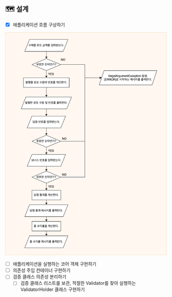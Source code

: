 ## 🗺 설계
* [x] 애플리케이션 흐름 구상하기

![](application-flow-blueprint.png)

* [ ] 애플리케이션을 실행하는 코어 객체 구현하기
* [ ] 의존성 주입 컨테이너 구현하기
* [ ] 검증 클래스 의존성 분리하기
  * [ ] 검증 클래스 리스트를 보관, 적절한 Validator를 찾아 실행하는 ValidatorHolder 클래스 구현하기